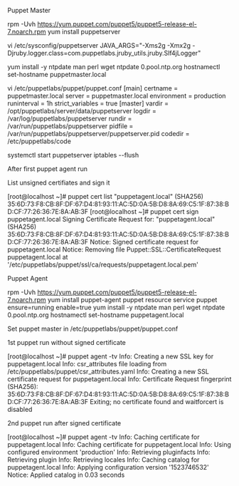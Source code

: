 Puppet Master

rpm -Uvh https://yum.puppet.com/puppet5/puppet5-release-el-7.noarch.rpm
yum install puppetserver

vi /etc/sysconfig/puppetserver
     JAVA_ARGS="-Xms2g -Xmx2g -Djruby.logger.class=com.puppetlabs.jruby_utils.jruby.Slf4jLogger"

yum install -y ntpdate man perl wget
ntpdate 0.pool.ntp.org
hostnamectl set-hostname puppetmaster.local

vi /etc/puppetlabs/puppet/puppet.conf
    [main]
    certname = puppetmaster.local
    server = puppetmaster.local
    environment = production
    runinterval = 1h
    strict_variables = true
    [master]
    vardir = /opt/puppetlabs/server/data/puppetserver
    logdir = /var/log/puppetlabs/puppetserver
    rundir = /var/run/puppetlabs/puppetserver
    pidfile = /var/run/puppetlabs/puppetserver/puppetserver.pid
    codedir = /etc/puppetlabs/code

systemctl start puppetserver
iptables --flush

After first puppet agent run

List unsigned certifiates and sign it

[root@localhost ~]# puppet cert list
  "puppetagent.local" (SHA256) 35:6D:73:F8:CB:8F:DF:67:D4:81:93:11:AC:5D:0A:5B:D8:8A:69:C5:1F:87:38:BD:CF:77:26:36:7E:8A:AB:3F
[root@localhost ~]# puppet cert sign puppetagent.local
Signing Certificate Request for:
  "puppetagent.local" (SHA256) 35:6D:73:F8:CB:8F:DF:67:D4:81:93:11:AC:5D:0A:5B:D8:8A:69:C5:1F:87:38:BD:CF:77:26:36:7E:8A:AB:3F
Notice: Signed certificate request for puppetagent.local
Notice: Removing file Puppet::SSL::CertificateRequest puppetagent.local at '/etc/puppetlabs/puppet/ssl/ca/requests/puppetagent.local.pem'


Puppet Agent

rpm -Uvh https://yum.puppet.com/puppet5/puppet5-release-el-7.noarch.rpm
yum install puppet-agent
puppet resource service puppet ensure=running enable=true
yum install -y ntpdate man perl wget
ntpdate 0.pool.ntp.org
hostnamectl set-hostname puppetagent.local

Set puppet master in /etc/puppetlabs/puppet/puppet.conf

1st puppet run without signed certificate

[root@localhost ~]# puppet agent -tv
Info: Creating a new SSL key for puppetagent.local
Info: csr_attributes file loading from /etc/puppetlabs/puppet/csr_attributes.yaml
Info: Creating a new SSL certificate request for puppetagent.local
Info: Certificate Request fingerprint (SHA256): 35:6D:73:F8:CB:8F:DF:67:D4:81:93:11:AC:5D:0A:5B:D8:8A:69:C5:1F:87:38:BD:CF:77:26:36:7E:8A:AB:3F
Exiting; no certificate found and waitforcert is disabled

2nd puppet run after signed certificate

[root@localhost ~]# puppet agent -tv
Info: Caching certificate for puppetagent.local
Info: Caching certificate for puppetagent.local
Info: Using configured environment 'production'
Info: Retrieving pluginfacts
Info: Retrieving plugin
Info: Retrieving locales
Info: Caching catalog for puppetagent.local
Info: Applying configuration version '1523746532'
Notice: Applied catalog in 0.03 seconds
